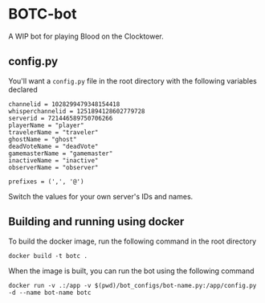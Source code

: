 # BOTC-bot
A WIP bot for playing Blood on the Clocktower.

## config.py
You'll want a `config.py` file in the root directory with the following variables declared
```
channelid = 1028299479348154418
whisperchannelid = 1251894128602779728
serverid = 721446589750706266
playerName = "player"
travelerName = "traveler"
ghostName = "ghost"
deadVoteName = "deadVote"
gamemasterName = "gamemaster"
inactiveName = "inactive"
observerName = "observer"

prefixes = (',', '@')
```
Switch the values for your own server's IDs and names.

## Building and running using docker
To build the docker image, run the following command in the root directory

```docker build -t botc .```

When the image is built, you can run the bot using the following command

```docker run -v .:/app -v $(pwd)/bot_configs/bot-name.py:/app/config.py -d --name bot-name botc```
